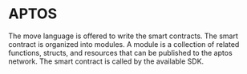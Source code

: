 # APTOS

The move language is offered to write the smart contracts. The smart contract is organized into modules. A module is a collection of related functions, structs, and resources that can be published to the aptos network. The smart contract is called by the available SDK. 


